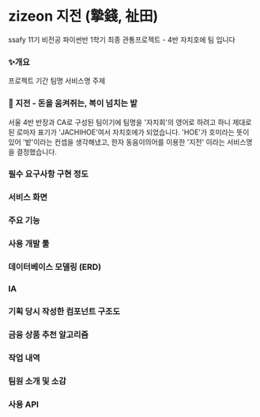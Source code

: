 # zizeon 지전 (摯錢, 祉田)
ssafy 11기 비전공 파이썬반 1학기 최종 관통프로젝트 - 4반 자치호에 팀 입니다

### ✨개요
프로젝트 기간
팀명
서비스명
주제

### 🌱 지전 - 돈을 움켜쥐는, 복이 넘치는 밭

서울 4반 반장과 CA로 구성된 팀이기에 팀명을 '자치회'의 영어로 하려고 하니 제대로된 로마자 표기가 'JACHIHOE'여서 자치호에가 되었습니다.
'HOE'가 호미라는 뜻이 있어 '밭'이라는 컨셉을 생각해냈고, 한자 동음이의어를 이용한 '지전' 이라는 서비스명을 결정했습니다.

### 필수 요구사항 구현 정도
### 서비스 화면
### 주요 기능
### 사용 개발 툴
### 데이터베이스 모델링 (ERD)
### IA
### 기획 당시 작성한 컴포넌트 구조도
### 금융 상품 추천 알고리즘
### 작업 내역
### 팀원 소개 및 소감
### 사용 API
